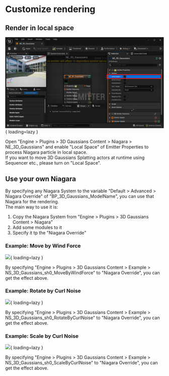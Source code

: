 # Customize rendering

## Render in local space

![](images/how-to-niagara-local.png){ loading=lazy }  

Open "Engine > Plugins > 3D Gaussians Content > Niagara > NE_3D_Gaussians" and enable "Local Space" of Emitter Properties to process Niagara particle in local space.  
If you want to move 3D Gaussians Splatting actors at runtime using Sequencer etc., please turn on "Local Space".

## Use your own Niagara

By specifying any Niagara System to the variable "Default > Advanced > Niagara Override" of "BP_3D_Gaussians_ModelName", you can use that Niagara for the rendering.  
The main way to use it is:

1. Copy the Niagara System from "Engine > Plugins > 3D Gaussians Content > Niagara"
2. Add some modules to it
3. Specify it tp the "Niagara Override"

### Example: Move by Wind Force

![](images/how-to-niagara-wind.gif){ loading=lazy }  

By specifying "Engine > Plugins > 3D Gaussians Content > Example > NS_3D_Gaussians_sh0_MoveByWindForce" to "Niagara Override", you can get the effect above.

### Example: Rotate by Curl Noise

![](images/how-to-niagara-curl.gif){ loading=lazy }  

By specifying "Engine > Plugins > 3D Gaussians Content > Example > NS_3D_Gaussians_sh0_RotateByCurlNoise" to "Niagara Override", you can get the effect above.

### Example: Scale by Curl Noise

![](images/how-to-niagara-scale.gif){ loading=lazy }  

By specifying "Engine > Plugins > 3D Gaussians Content > Example > NS_3D_Gaussians_sh0_ScaleByCurlNoise" to "Niagara Override", you can get the effect above.
